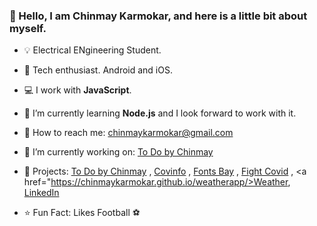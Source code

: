 ### :man: Hello, I am Chinmay Karmokar, and here is a little bit about myself.

- :bulb: Electrical ENgineering Student.

- :iphone: Tech enthusiast. Android and iOS.

- :computer: I work with <b>JavaScript</b>.

- 🌱 I’m currently learning <b>Node.js</b> and I look forward to work with it.

- :email: How to reach me: chinmaykarmokar@gmail.com

- 🔭 I’m currently working on: <a href="https://todobychinmay.herokuapp.com/">To Do by Chinmay</a>

- :pencil: Projects: <a href="https://todobychinmay.herokuapp.com/">To Do by Chinmay</a> , <a href="https://covinfoin.herokuapp.com/">Covinfo</a> , <a href="https://chinmaykarmokar.github.io/fonts/#/">Fonts Bay</a> , <a href="https://fightwithcovid.github.io/">Fight Covid</a> , <a href="https://chinmaykarmokar.github.io/weatherapp/>Weather</a>, <a href="https://www.linkedin.com/in/chinmay-karmokar-b0042b174">LinkedIn</a>

- :star: Fun Fact: Likes Football :soccer:
